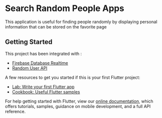 # Search Random People Apps

This application is useful for finding people randomly by displaying personal information that can be stored on the favorite page

## Getting Started

This project has been integrated with :
- [Firebase Database Realtime](https://firebase.google.com/docs/database?hl=id)
- [Random User API](https://randomuser.me)

A few resources to get you started if this is your first Flutter project:

- [Lab: Write your first Flutter app](https://flutter.dev/docs/get-started/codelab)
- [Cookbook: Useful Flutter samples](https://flutter.dev/docs/cookbook)

For help getting started with Flutter, view our 
[online documentation](https://flutter.dev/docs), which offers tutorials, 
samples, guidance on mobile development, and a full API reference.
